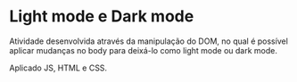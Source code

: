 # Light mode e Dark mode

Atividade desenvolvida através da manipulação do DOM, no qual é possível aplicar mudanças no body para deixá-lo como light mode ou dark mode.

Aplicado JS, HTML e CSS.

